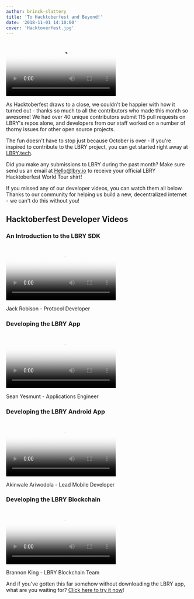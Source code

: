 ```yaml
---
author: brinck-slattery
title: 'To Hacktoberfest and Beyond!'
date: '2018-11-01 14:10:00'
cover: 'Hacktoverfest.jpg'
---
```


<video controls poster="https://spee.ch/@thumbnails:e7b0620f6e5a56031cbfc8b9373b02d6ed63c39c/Hacktoberfest-thumb.png" src="https://spee.ch/9bb73cecc938907424c1705339751e21eea559a5/Hacktoberfest.mp4"/></video>

As Hacktoberfest draws to a close, we couldn't be happier with how it turned out - thanks so much to all the contributors who made this month so awesome! We had over 40 unique contributors submit 115 pull requests on LBRY's repos alone, and developers from our staff worked on a number of thorny issues for other open source projects.

The fun doesn't have to stop just because October is over - if you're inspired to contribute to the LBRY project, you can get started right away at [LBRY.tech](https://LBRY.tech).

Did you make any submissions to LBRY during the past month? Make sure send us an email at [Hello@lbry.io](mailto:hello@lbry.io) to receive your official LBRY Hacktoberfest World Tour shirt!

If you missed any of our developer videos, you can watch them all below. Thanks to our community for helping us build a new, decentralized internet - we can't do this without you!

## Hacktoberfest Developer Videos

### An Introduction to the LBRY SDK

<video controls poster="https://spee.ch/2018-10-04-17-13-54-017046806.png" src="https://spee.ch/967f99344308f1e90f0620d91b6c93e4dfb240e0/lbrynet-dev-setup.mp4"/></video>

Jack Robison - Protocol Developer

### Developing the LBRY App

<video controls poster="https://spee.ch/0eb2871ab94eff326092a09d3cef3d92a8a17328/LekYu2Oh72ZapeHJVtWJ4xVx.png" src="https://spee.ch/7da73fc508ffc4ff8b2711e3c3950110430b0c5f/LBRYAppDesign.mp4"/></video>

Sean Yesmunt - Applications Engineer

### Developing the LBRY Android App

<video controls poster="https://spee.ch/8f79b13ba112d89ebbd6bea640b30de69bae5b2d/lsRtwuHp7i7ZzYwAx3lpj1nP.png" src="https://spee.ch/e781060bc708247f07afebc02d5f75cfba8e2c4b/video-2018-10-15053403.mp4"/></video>

Akinwale Ariwodola - Lead Mobile Developer

### Developing the LBRY Blockchain

<video controls poster="https://spee.ch/bb19de2e4d52699541f59b5a0c9f8284c65859cd/Un9H5xmnkKDDjk7yFYZ04Uv7.png" src="https://spee.ch/5803b66dca7707584b36fe6b644f278fc39d1adf/intro-to-LBRYcrd.mp4"/></video>

Brannon King - LBRY Blockchain Team

And if you've gotten this far somehow without downloading the LBRY app, what are you waiting for? [Click here to try it now](https://lbry.io/get)!
